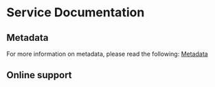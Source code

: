 # Service Documentation

## Metadata

For more information on metadata, please read the following: [Metadata](metadata.md)

## Online support
